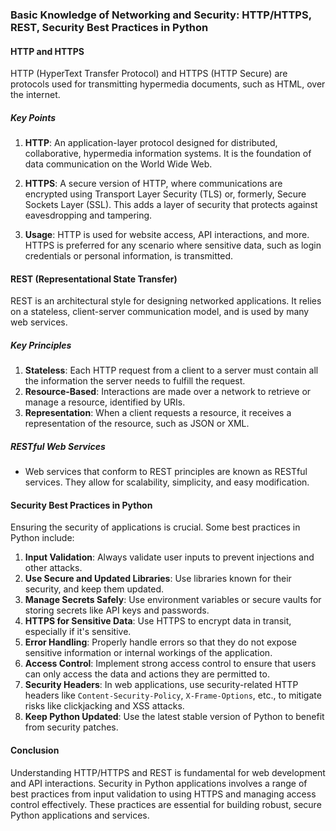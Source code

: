 ### Basic Knowledge of Networking and Security: HTTP/HTTPS, REST, Security Best Practices in Python

#### HTTP and HTTPS

HTTP (HyperText Transfer Protocol) and HTTPS (HTTP Secure) are protocols used for transmitting hypermedia documents, such as HTML, over the internet.

##### Key Points

1. **HTTP**: An application-layer protocol designed for distributed, collaborative, hypermedia information systems. It is the foundation of data communication on the World Wide Web.
   
2. **HTTPS**: A secure version of HTTP, where communications are encrypted using Transport Layer Security (TLS) or, formerly, Secure Sockets Layer (SSL). This adds a layer of security that protects against eavesdropping and tampering.

3. **Usage**: HTTP is used for website access, API interactions, and more. HTTPS is preferred for any scenario where sensitive data, such as login credentials or personal information, is transmitted.

#### REST (Representational State Transfer)

REST is an architectural style for designing networked applications. It relies on a stateless, client-server communication model, and is used by many web services.

##### Key Principles

1. **Stateless**: Each HTTP request from a client to a server must contain all the information the server needs to fulfill the request.
2. **Resource-Based**: Interactions are made over a network to retrieve or manage a resource, identified by URIs.
3. **Representation**: When a client requests a resource, it receives a representation of the resource, such as JSON or XML.

##### RESTful Web Services

- Web services that conform to REST principles are known as RESTful services. They allow for scalability, simplicity, and easy modification.

#### Security Best Practices in Python

Ensuring the security of applications is crucial. Some best practices in Python include:

1. **Input Validation**: Always validate user inputs to prevent injections and other attacks.
2. **Use Secure and Updated Libraries**: Use libraries known for their security, and keep them updated.
3. **Manage Secrets Safely**: Use environment variables or secure vaults for storing secrets like API keys and passwords.
4. **HTTPS for Sensitive Data**: Use HTTPS to encrypt data in transit, especially if it's sensitive.
5. **Error Handling**: Properly handle errors so that they do not expose sensitive information or internal workings of the application.
6. **Access Control**: Implement strong access control to ensure that users can only access the data and actions they are permitted to.
7. **Security Headers**: In web applications, use security-related HTTP headers like `Content-Security-Policy`, `X-Frame-Options`, etc., to mitigate risks like clickjacking and XSS attacks.
8. **Keep Python Updated**: Use the latest stable version of Python to benefit from security patches.

#### Conclusion

Understanding HTTP/HTTPS and REST is fundamental for web development and API interactions. Security in Python applications involves a range of best practices from input validation to using HTTPS and managing access control effectively. These practices are essential for building robust, secure Python applications and services.